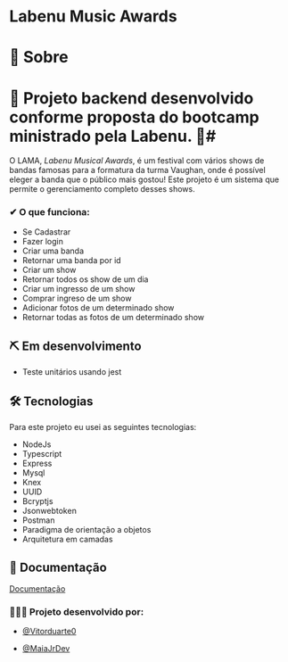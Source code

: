 # Labenu Music Awards

# 📓 Sobre

# 🚀 Projeto backend desenvolvido conforme proposta do bootcamp ministrado pela Labenu. 🚀# 

O LAMA, *Labenu Musical Awards*, é um festival com vários shows de bandas famosas para a formatura da turma Vaughan, onde é possível eleger a banda que o público mais gostou! Este projeto é um sistema que permite o gerenciamento completo desses shows.

### ✔ O que funciona:
- Se Cadastrar
- Fazer login
- Criar uma banda
- Retornar uma banda por id
- Criar um show
- Retornar todos os show de um dia
- Criar um ingresso de um show
- Comprar ingreso de um show
- Adicionar fotos de um determinado show
- Retornar todas as fotos de um determinado show

## ⛏️ Em desenvolvimento
- Teste unitários usando jest

## 🛠 Tecnologias

Para este projeto eu usei as seguintes tecnologias:

- NodeJs
- Typescript
- Express
- Mysql
- Knex
- UUID
- Bcryptjs
- Jsonwebtoken
- Postman
- Paradigma de orientação a objetos
- Arquitetura em camadas

## 📃 Documentação

[Documentação](https://documenter.getpostman.com/view/19296508/UyxjG6Cn)


### 👩‍💻👨‍ Projeto desenvolvido por:

- [@Vitorduarte0](https://github.com/Vitorduarte0)

- [@MaiaJrDev](https://github.com/MaiaJrDev)



